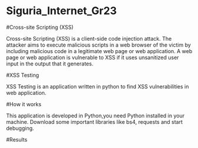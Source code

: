 # Siguria_Internet_Gr23

#Cross-site Scripting (XSS)

Cross-site Scripting (XSS) is a client-side code injection attack. The attacker aims to execute malicious scripts in a web browser of the victim by including malicious code in a legitimate web page or web application.
A web page or web application is vulnerable to XSS if it uses unsanitized user input in the output that it generates.

#XSS Testing 

XSS Testing is an application written in python to find XSS vulnerabilities in web application. 

#How it works

This application is developed in Python,you need Python installed in your machine.
Download some important libraries like bs4, requests and start debugging.


#Results
